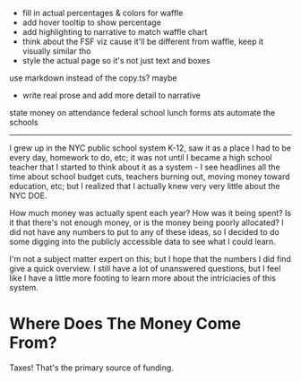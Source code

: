 - fill in actual percentages & colors for waffle
- add hover tooltip to show percentage
- add highlighting to narrative to match waffle chart
- think about the FSF viz cause it'll be different from waffle, keep it visually similar tho
- style the actual page so it's not just text and boxes

use markdown instead of the copy.ts? maybe


- write real prose and add more detail to narrative

state money on attendance
federal school lunch forms
ats automate the schools

----

I grew up in the NYC public school system K-12, saw it as a place I had to be every day, homework to do, etc; it was not until I became a high school teacher that I started to think about it as a system - I see headlines all the time about school budget cuts, teachers burning out, moving money toward education, etc; but I realized that I actually knew very very little about the NYC DOE.

How much money was actually spent each year? How was it being spent? Is it that there's not enough money, or is the money being poorly allocated? I did not have any numbers to put to any of these ideas, so I decided to do some digging into the publicly accessible data to see what I could learn.

I'm not a subject matter expert on this; but I hope that the numbers I did find give a quick overview. I still have a lot of unanswered questions, but I feel like I have a little more footing to learn more about the intriciacies of this system.

# Where Does The Money Come From?
Taxes! That's the primary source of funding.

